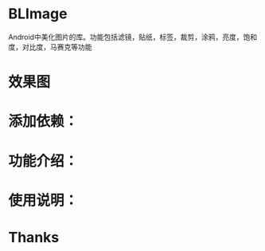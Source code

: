 # BLImage
Android中美化图片的库。功能包括滤镜，贴纸，标签，裁剪，涂鸦，亮度，饱和度，对比度，马赛克等功能

# 效果图


# 添加依赖：


# 功能介绍：


# 使用说明：


# Thanks

